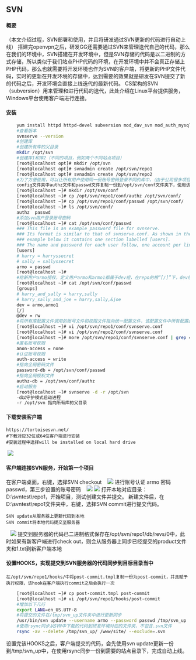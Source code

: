 ## SVN

#### 概要
（本文介绍过程，SVN部署和使用，并且将研发通过SVN更新的代码进行自动上线）
搭建完openvpn之后，研发GG还需要通过SVN来管理迭代自己的代码，那么在我们的环境中，SVN搭建在开发环境中，但是SVN存储的代码是以二进制的方式存储，所以类似于我们站点PHP代码的环境，在开发环境中并不会真正存储上PHP代码，那么也就需要将开发环境也作为SVN的客户端，将更新的PHP文件代码，实时的更新在开发环境的存储中，达到需要的效果就是研发在SVN提交了新的代码之后，开发环境会直接上线迭代的最新代码。
CS架构的SVN（subversion）用来管理和进行代码的迭代，此处介绍在Linux平台提供服务，Windows平台使用客户端进行连接。

#### 安装
```bash
    yum install httpd httpd-devel subversion mod_dav_svn mod_auth_mysql -y
    #查看版本
    svnserve --version
    #创建库
    #创建所有库的父目录
    mkdir /opt/svn
    #创建库1和库2（不同的项目，例如两个不同站点项目）
    [root@localhost opt]# mkdir /opt/svn
    [root@localhost opt]# svnadmin create /opt/svn/repo1
    [root@localhost opt]# svnadmin create /opt/svn/repo2
    #为了方便使用，可以让所有用户使用同一份账号密码登录不同的库中，（由于公司很多项目很多人都有使用，权限管理并不是很好。。。）将repo1中生成的
    config文件夹中authz文件和passwd文件复制一份到/opt/svn/conf文件夹下，使用该目录下的配置文件为所有库提供认证的账号密码
    [root@localhost ~]# mkdir /opt/svn/conf
    [root@localhost ~]# cp /opt/svn/repo1/conf/authz /opt/svn/conf/
    [root@localhost ~]# cp /opt/svn/repo1/conf/passwd /opt/svn/conf/
    [root@localhost ~]# ls /opt/svn/conf/
    authz  passwd
    #添加svn用户登录账号密码
    [root@localhost ~]# cat /opt/svn/conf/passwd
    ### This file is an example password file for svnserve.
    ### Its format is similar to that of svnserve.conf. As shown in the
    ### example below it contains one section labelled [users].
    ### The name and password for each user follow, one account per line.
    [users]
    # harry = harryssecret
    # sally = sallyssecret
    armo = passwd
    [root@localhost ~]#
    #给新用户armo授权，定义用户armo和armo1都属于dev组，在repo的根“[/]”下，dev组有读写权限
    [root@localhost ~]# cat /opt/svn/conf/passwd
    [groups]
    # harry_and_sally = harry,sally
    # harry_sally_and_joe = harry,sally,&joe
    dev = armo,armo1
    [/]
    @dev = rw
    #将所有库配置文件调用的账号文件和权限文件指向统一配置文件，该配置文件中所有配置必须在行首开始，否则无法识别
    [root@localhost ~]# vi /opt/svn/repo1/conf/svnserve.conf
    [root@localhost ~]# vi /opt/svn/repo2/conf/svnserve.conf
    [root@localhost ~]# more /opt/svn/repo1/conf/svnserve.conf | grep =
    #匿名账号权限
    anon-access = none
    #认证账号权限
    auth-access = write
    #指向全局密码文件
    password-db = /opt/svn/conf/passwd
    #指向全局授权文件
    authz-db = /opt/svn/conf/authz
    #启动服务
    [root@localhost ~]# svnserve -d -r /opt/svn
    -d以守护模式启动进程
    -r /opt/svn 指向所有库的父目录
```

#### 下载安装客户端
    https://tortoisesvn.net/
    #下载对应32位或64位客户端进行安装
    #安装过程中选择will be installed on local hard drive 
 ![](http://upload-images.jianshu.io/upload_images/6328743-33b4adf8886121c0.png?imageMogr2/auto-orient/strip%7CimageView2/2/w/1240)
#### 客户端连接SVN服务，开始第一个项目
在客户端桌面，右键，选择SVN checkout
   ![](http://upload-images.jianshu.io/upload_images/6328743-cc12a318a1d0edcb.png?imageMogr2/auto-orient/strip%7CimageView2/2/w/1240)
进行账号认证 armo 密码 passwd，第三步设置的账号密码
   ![](http://upload-images.jianshu.io/upload_images/6328743-bf0a8c4d32a0c69f.png?imageMogr2/auto-orient/strip%7CimageView2/2/w/1240) ![](http://upload-images.jianshu.io/upload_images/6328743-89dcfb022bbc3597.png?imageMogr2/auto-orient/strip%7CimageView2/2/w/1240)
打开本地对应目录：D:\svntest\repo1，开始项目，测试创建文件并提交。
新建文件后，在D:\svntest\repo1文件夹中，右键，选择SVN commit进行提交代码。

    SVN update从服务器上更新代码到本地
    SVN commit将本地代码提交至服务器
   ![](http://upload-images.jianshu.io/upload_images/6328743-c3a51f929d7c9e41.png?imageMogr2/auto-orient/strip%7CimageView2/2/w/1240)
提交到服务器的代码已二进制格式保存在/opt/svn/repo1/db/revs/0中，此时如果有新客户端进行check out，则会从服务器上同步已经提交的product文件夹和1.txt到新客户端本地
#### 设置HOOKS，实现提交到SVN服务器的代码同步到目标目录当中
    在/opt/svn/repo1/hooks/中将post-commit.tmpl复制一份为post-commit，并且赋予执行权限，该hook在客户端执行commit之后会执行一次
```bash
    [root@localhost ~]# cp post-commit.tmpl post-commit
    [root@localhost ~]# vi /opt/svn/repo1/hooks/post-commit
    #增加以下几行
    export LANG=en_US.UTF-8
    #将提交的文件在/tmp/svn_up文件夹中进行更新同步
    /usr/bin/svn update --username armo --password passwd /tmp/svn_up
    #使用rsync同步从SVN中下载的代码到研发环境对应的文件夹，不包含.svn文件
    rsync -av --delete /tmp/svn_up/ /www/site/ --exclude=.svn
```  
设置完该HOOKS之后，客户端提交的代码，会先使用svn update更新一份到/tmp/svn_up中，在使用rsync同步一份到需要的站点目录下，完成自动上线。
